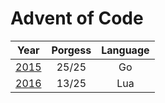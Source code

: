 # Advent of Code

|Year                                 |Porgess|Language|
|:-----------------------------------:|:-----:|:------:|
|[2015](https://adventofcode.com/2015)|25/25  |Go      |
|[2016](https://adventofcode.com/2016)|13/25  |Lua     |

